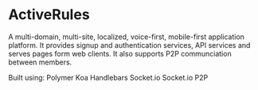 # ActiveRules
A multi-domain, multi-site, localized, voice-first, mobile-first application platform.
It provides signup and authentication services, API services and serves pages form web clients.
It also supports P2P communciation between members.

Built using:
Polymer
Koa
Handlebars
Socket.io
Socket.io P2P

